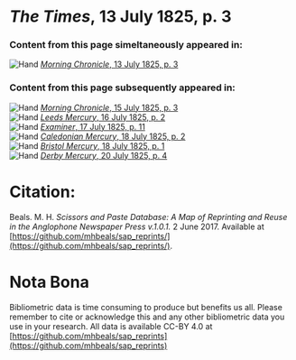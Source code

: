 # *The Times*, 13 July 1825, p. 3  
  
### Content from this page simeltaneously appeared in:  
![Hand](http://scissorsandpaste.net/wp-content/uploads/2017/06/smallhandpointer.png) [*Morning Chronicle*, 13 July 1825, p. 3](https://mhbeals.github.io/sap_html/Morning-Chronicle/Morning-Chronicle-13-July-1825-p-3)  
  
### Content from this page subsequently appeared in:  
![Hand](http://scissorsandpaste.net/wp-content/uploads/2017/06/smallhandpointer.png) [*Morning Chronicle*, 15 July 1825, p. 3](https://mhbeals.github.io/sap_html/Morning-Chronicle/Morning-Chronicle-15-July-1825-p-3)  
![Hand](http://scissorsandpaste.net/wp-content/uploads/2017/06/smallhandpointer.png) [*Leeds Mercury*, 16 July 1825, p. 2](https://mhbeals.github.io/sap_html/Leeds-Mercury/Leeds-Mercury-16-July-1825-p-2)  
![Hand](http://scissorsandpaste.net/wp-content/uploads/2017/06/smallhandpointer.png) [*Examiner*, 17 July 1825, p. 11](https://mhbeals.github.io/sap_html/Examiner/Examiner-17-July-1825-p-11)  
![Hand](http://scissorsandpaste.net/wp-content/uploads/2017/06/smallhandpointer.png) [*Caledonian Mercury*, 18 July 1825, p. 2](https://mhbeals.github.io/sap_html/Caledonian-Mercury/Caledonian-Mercury-18-July-1825-p-2)  
![Hand](http://scissorsandpaste.net/wp-content/uploads/2017/06/smallhandpointer.png) [*Bristol Mercury*, 18 July 1825, p. 1](https://mhbeals.github.io/sap_html/Bristol-Mercury/Bristol-Mercury-18-July-1825-p-1)  
![Hand](http://scissorsandpaste.net/wp-content/uploads/2017/06/smallhandpointer.png) [*Derby Mercury*, 20 July 1825, p. 4](https://mhbeals.github.io/sap_html/Derby-Mercury/Derby-Mercury-20-July-1825-p-4)  


# Citation: 

Beals. M. H. *Scissors and Paste Database: A Map of Reprinting and Reuse in the Anglophone Newspaper Press v.1.0.1.* 2 June 2017. Available at [https://github.com/mhbeals/sap_reprints/](https://github.com/mhbeals/sap_reprints/). 

# Nota Bona

Bibliometric data is time consuming to produce but benefits us all. Please remember to cite or acknowledge this and any other bibliometric data you use in your research. All data is available CC-BY 4.0 at [https://github.com/mhbeals/sap_reprints](https://github.com/mhbeals/sap_reprints)